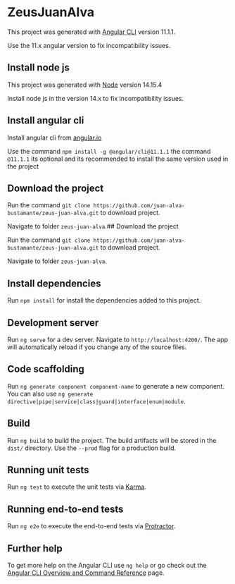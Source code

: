 # ZeusJuanAlva

This project was generated with [Angular CLI](https://github.com/angular/angular-cli) version 11.1.1.

Use the 11.x angular version to fix incompatibility issues.

## Install node js

This project was generated with [Node](https://nodejs.org/) version 14.15.4

Install node js in the version 14.x to fix incompatibility issues.

## Install angular cli

Install angular cli from [angular.io](https://cli.angular.io/)

Use the command `npm install -g @angular/cli@11.1.1` the command `@11.1.1` its optional 
and its recommended to install the same version used in the project

## Download the project

Run the command `git clone https://github.com/juan-alva-bustamante/zeus-juan-alva.git` to download project.

Navigate to folder `zeus-juan-alva`.## Download the project

Run the command `git clone https://github.com/juan-alva-bustamante/zeus-juan-alva.git` to download project.

Navigate to folder `zeus-juan-alva`.

## Install dependencies

Run `npm install` for install the dependencies added to this project.

## Development server

Run `ng serve` for a dev server. Navigate to `http://localhost:4200/`. The app will automatically reload if you change any of the source files.

## Code scaffolding

Run `ng generate component component-name` to generate a new component. You can also use `ng generate directive|pipe|service|class|guard|interface|enum|module`.

## Build

Run `ng build` to build the project. The build artifacts will be stored in the `dist/` directory. Use the `--prod` flag for a production build.

## Running unit tests

Run `ng test` to execute the unit tests via [Karma](https://karma-runner.github.io).

## Running end-to-end tests

Run `ng e2e` to execute the end-to-end tests via [Protractor](http://www.protractortest.org/).

## Further help

To get more help on the Angular CLI use `ng help` or go check out the [Angular CLI Overview and Command Reference](https://angular.io/cli) page.
